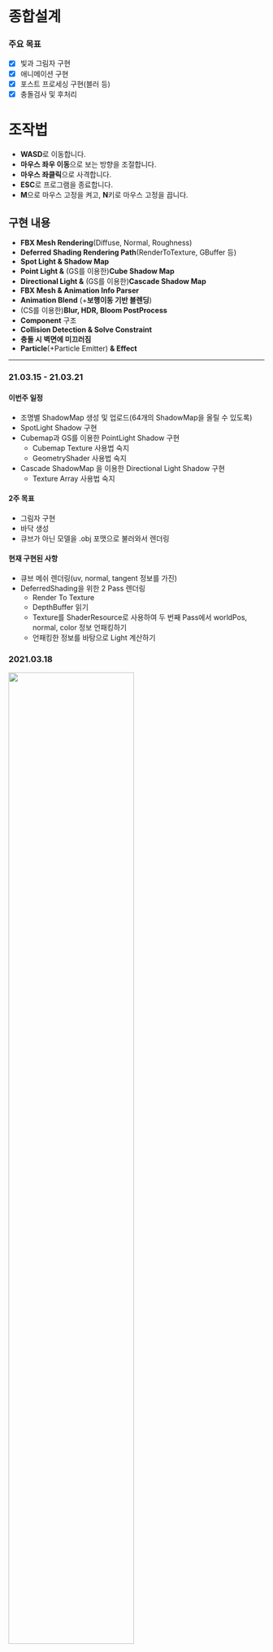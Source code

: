 # 종합설계
### 주요 목표
 - [x] 빛과 그림자 구현
 - [x] 애니메이션 구현
 - [x] 포스트 프로세싱 구현(블러 등)
 - [x] 충돌검사 및 후처리

# 조작법
- **WASD**로 이동합니다.
- **마우스 좌우 이동**으로 보는 방향을 조절합니다.
- **마우스 좌클릭**으로 사격합니다.
- **ESC**로 프로그램을 종료합니다.
- **M**으로 마우스 고정을 켜고, **N**키로 마우스 고정을 끕니다.

## 구현 내용
* **FBX Mesh Rendering**(Diffuse, Normal, Roughness)
* **Deferred Shading Rendering Path**(RenderToTexture, GBuffer 등)
* **Spot Light & Shadow Map**
* **Point Light &** (GS를 이용한)**Cube Shadow Map**
* **Directional Light &** (GS를 이용한)**Cascade Shadow Map**
* **FBX Mesh & Animation Info Parser**
* **Animation Blend** (+**보행이동 기반 블렌딩**)
* (CS를 이용한)**Blur, HDR, Bloom PostProcess**
* **Component** 구조
* **Collision Detection & Solve Constraint**
* **충돌 시 벽면에 미끄러짐**
* **Particle**(+Particle Emitter) **& Effect**

-----------
### 21.03.15 - 21.03.21
#### 이번주 일정
* 조명별 ShadowMap 생성 및 업로드(64개의 ShadowMap을 올릴 수 있도록)
* SpotLight Shadow 구현
* Cubemap과 GS를 이용한 PointLight Shadow 구현
  - Cubemap Texture 사용법 숙지
  - GeometryShader 사용법 숙지
* Cascade ShadowMap 을 이용한 Directional Light Shadow 구현
  - Texture Array 사용법 숙지

#### 2주 목표
* 그림자 구현 
* 바닥 생성
* 큐브가 아닌 모델을 .obj 포맷으로 불러와서 렌더링

#### 현재 구현된 사항
- 큐브 메쉬 렌더링(uv, normal, tangent 정보를 가진)
- DeferredShading을 위한 2 Pass 렌더링
  - Render To Texture
  - DepthBuffer 읽기
  - Texture를 ShaderResource로 사용하여 두 번째 Pass에서 worldPos, normal, color 정보 언패킹하기
  - 언패킹한 정보를 바탕으로 Light 계산하기

### 2021.03.18
<img src="https://user-images.githubusercontent.com/21697638/111553756-58535f80-87c8-11eb-95b5-4fb1c6bab7a7.png" width="70%" height="70%"></img>

-----------
### 21.03.22 - 21.03.28
#### 이번주 일정
* Cubemap과 GS를 이용한 PointLight 그림자 구현
  - Cubemap Texture 사용법 숙지
  - GeometryShader 사용법 숙지
* Cascade ShadowMap 을 이용한 Directional Light 그림자 구현
  - Texture Array 사용법 숙지

#### 2주 목표
* 그림자 구현 
* 바닥 생성
* 큐브가 아닌 모델을 .obj 포맷으로 불러와서 렌더링

#### 현재 구현된 사항
- 큐브 메쉬 렌더링
- 디퍼드 쉐이딩
- 다중 SpotLight & Shadow

Root Constant를 한 프레임 내에 여러 번 바꿀 수 있을 것이라 오해하고 있었다.
말 그대로 상수처럼 사용되는 것인데. 
그래서 인덱스를 갱신해가며 사용할 수 있을 것이라 믿었던 Light와 ShadowMap 배열 구조를 전부 부수고 광원별 렌더 패스를 추가하는 식으로 변경하였다. 

### 2021.03.21
<img src="https://user-images.githubusercontent.com/21697638/111884756-f6cd0400-8a06-11eb-90d6-d70c830bd86f.png" width="70%" height="70%"></img>

### 2021.03.22
프로젝트의 단위 1 이 1 m가 되도록 설정하였다. (0.001 = 1mm, 1,000 = 1km)
투영 변환 행렬도 그에 맞게 조절하고 Object와 Light의 크기도 변경하였다.
이제 Load Mesh가 된다.

<img src="https://user-images.githubusercontent.com/21697638/111926071-aa5cf380-8aee-11eb-83ce-9b9e3ea0e60d.png" width="70%" height="70%"></img>

### 2021.03.25
Point Light Shadow를 위해 TextureManager와 Texture에 CubeMap Type으로 Texture를 생성하는 함수를 추가해주고 Header.hlsli에 TextureCube를 추가해주었다.
원래 Texture2DArray로 만들고 그걸 Texture2D로 되지 않을까 하고 올려봤었는데 생각대로 작동하지 않았다.
[Introduction To Textures in Direct3D 11 - Win32 apps | Microsoft Docs](https://docs.microsoft.com/en-us/windows/win32/direct3d11/overviews-direct3d-11-resources-textures-intro)
여기에 보면 CubeMap의 인덱스가 나온다. 저 순서대로 Light마다 뷰 변환 행렬을 만들어줘야 한다(올릴 땐 투영 변환 행렬 곱하고 전치행렬로 바꿔서).

<img src="https://user-images.githubusercontent.com/21697638/112391901-f2248a80-8d3b-11eb-8d31-36f302a8be15.png" width="70%" height="70%"></img>

-----------
### 21.03.29 - 21.04.04
#### 이번주 일정
* Cascade ShadowMap 을 이용한 Directional Light Shadow 구현
* Render Object를 할 때, Texture 등을 어떻게 저장할 것인지 정리(자료구조 면에서)
* Material 구조체 업로드 준비
* FBX SDK로 파일 읽기(애니메이션 구현 준비)

#### 2주 목표
* Object 자료구조 정리(또는 Component 인터페이스 작성)
* FBX SDK 다운로드 및 사용법 정리

#### 현재 구현된 사항
- 큐브 메쉬 렌더링
- DeferredShading
- 다중 SpotLight Shadow
- 다중 PointLight Shadow
- Cascade Shadow Map을 TextureArray를 사용하여 DepthBuffer에 그리는 것까지 진행

### 2021.03.29
26일에 DepthBuffer에 그려지는 것까지 확인

### 2021.03.31
CSM 구현 시에 많은 문제가 있었는데 현재 진행 상황은 다음과 같다.
- 뷰 프러스텀의 꼭짓점 좌표를 구하기 위해 CameraView 변환 행렬의 역행렬을 곱해 WorldSpace로 가져오고, LightSpace로 변환한 뒤에, 각 캐스케이드 별로 min/max XYZ를 구하여 직교 투영 행렬을 만들 때 필요한 width와 height, Znear, Zfar을 구했다.
- 각 캐스케이드 별로 위치를 구하여 View 변환 행렬을 만들어주고 위에서 구한 투영행렬과 곱해서 GPU에 올려줬다.
- 그래서 일단 되긴 한다
- 다만, 카메라 회전 시에 ShadowMap 안에 안 들어가는건지 아니면 캐스케이드 인덱스를 구하는 식에 문제가 있는건지 중간에 의도하지 않은 그림자가 생기는 문제가 있다

<img src="https://user-images.githubusercontent.com/21697638/113150035-9cd20700-926e-11eb-9230-03f8149263ce.png" width="70%" height="70%"></img>
<img src="https://user-images.githubusercontent.com/21697638/113150117-b4a98b00-926e-11eb-96b3-3f682aa57016.png" width="70%" height="70%"></img>

### 2021.04.01
CSM을 구현했다. 구현하면서 있었던 문제들과 해결법은 다음과 같다.
1. DepthTextureArray에 렌더는 되는데 카메라가 이동해도 DepthTexture의 내용은 바뀌지 않음 -> Light의 위치를 각 캐스케이드의 시작점으로 이동시켜 해결
2. 거리에 따라 잘못된 캐스케이드가 선택되어 의도하지 않은 그림자가 발생 -> 월드 공간에서 픽셀의 위치와 카메라 간의 거리로 캐스케이드를 선택하게 하지 않고, 월드 공간 픽셀의 위치를 카메라 공간으로 옮긴 뒤에 z값으로 캐스케이드를 선택하게 변경(원래 캐스케이드의 바운더리 박스를 만들 때 쓰는 뷰 프러스텀도 카메라 뷰 공간에 있었으니까)
3. 깊이텍스처의 일부(오른쪽과 아래쪽) 공간에 렌더링이 되지 않음 -> 이건 다른 쉐도우 맵을 생성할 때도 있었으나 평상시에는 눈에 띄지 않아서 몰랐던 문제로서 쉐도우 맵을 렌더링 할 때, 뷰 포트의 크기만 쉐도우 맵의 크기에 맞게 변경해주고 시저렉트는 변경해주지 않아서 생긴 문제였음(쉐도우 텍스처의 크기를 2048로 바꾸면 1/4만 그려지는 문제가 있었는데 아... 암튼 해결함)

이렇게 적어보면 문제가 적어보이지만 적합한 디버깅 방법을 알지 못했던 터라 주먹구구식으로 시도한 일이 많았다. 효율적인 디버깅 방법이 필요하다.

이제 Object 자료구조와 Material 등을 정리하고 구현한 뒤에 애니메이션으로 넘어갈 준비를 하면 될 것 같다.

<img src="https://user-images.githubusercontent.com/21697638/113239609-0b05e080-92e6-11eb-8cce-9dda85a663b9.png" width="70%" height="70%"></img>
<img src="https://user-images.githubusercontent.com/21697638/113239658-253fbe80-92e6-11eb-99b4-921ac5e872fa.png" width="70%" height="70%"></img>

### 2021.04.04
나는 더 이상 3ds Max를 사용할 수 없고, 내가 원하는 (diffuseMap, normalMap, specularMap이 있고 아마 앞으로 애니메이션까지 들어가면 더 까다로워질)조건으로 완벽하게 준비된 에셋을 구하기도 어려울 것 같아서 Blender 2.92로 에셋을 만들었다. Blender가 3ds Max와 사용방법이 많이 달라서 적응하는데 오래 걸렸다.

<img src="https://user-images.githubusercontent.com/21697638/113578416-c23f8600-965d-11eb-8275-8df5d09a4e3a.png" width="70%" height="70%"></img>

-----------
### 21.04.05 - 21.04.11
#### 이번주 일정
* Object 렌더링 시에 Texture 등을 어떻게 저장할 것인지 정리(자료구조 측면에서)
* Material 구조체 업로드 준비
* FBX SDK로 파일 읽기(애니메이션 구현 준비)

#### 2주 목표
* Object 자료구조 정리(또는 Component 인터페이스 작성)
* FBX SDK 다운로드 및 사용법 정리

### 2021.04.05
자원 관리 자료구조를 작성했다.
원래 Scene에 속해있던 TextureMng와 Object에 속해있던 vector<mesh*>의 자원들을 전역으로 올리고 한 번씩만 생성하게 변경하였다.(원래는 같은 mesh여도 여러 Object일 경우, 여러 번 생성하여 메모리 낭비가 있었다)
따라서 지금 구조는 다음과 같다.

> 전역에 gTextureMng, gModelMng, gMaterialMng 로 자원관리
> 처음에 AssetData를 읽어서 이 Scene에서 어떤 Asset(obj, dds 등)을 사용하는지 확인
> 위에서 확인한 AssetList를 바탕으로 Model(mesh들의 집합)과 Texture를 Load
> MaterialData를 읽어서 Material을 생성
> (defaultMaterial도 생성하여 mat이 없는 object의 경우, defaultMaterial을 사용하게 함)
> Object에서 Render를 할 때, Material과 Model name을 가지고 gMaterialMng, gModelMng에서 Set과 Render하게 변경
> (이전에 사용한 Material과 같은 경우, 추가로 Set을 하지 않게 이전에 사용한 mat의 이름을 Mng에서 저장)

자원 관리를 위해 Data 파일만 3개를 사용하게 됨
자원 사용을 위해선 다음의 순서를 거쳐야 함
1. 먼저 Data 폴더의 AssetList에 사용할 에셋을 추가한다
2. 해당 에셋을 Assets 폴더에 추가한다
3. MaterialData에 추가할 Texture를 더해준다
4. ObjectData에 Material과 Model을 더해준다

SpecularMap을 추가하였다
스펙큘러맵을 이렇게 사용하는게 맞는진 모르겠으나 일단 0~1 사이의 값을 가지고 roughness 값으로 사용된다. 이게 있으면 한 Texture를 사용하는 Model에서 다양한 roughness 값을 줄 수 있게 된다
지금 light를 계산하는 hlsl에서 roughness * 256 해서 사용하고 있으므로 기억해두자
Fresnel값도 어떻게 주고 싶은데 그것까지는 아직 못해주고 있다
추가로 RGB Texture를 써야 할 지 고민해봐야 할 것 같음

<img src="https://user-images.githubusercontent.com/21697638/113580174-45fa7200-9660-11eb-841f-0f87b0694b88.png" width="70%" height="70%"></img>

### 2021.04.08
Blender에서 리깅과 애니메이션 작업까지 한 모델을 FBX로 Export하여 사용하기 위해 작업했다.
스키닝 애니메이션은 한 차례 구현해 본 적이 있어 이론을 복습하는 것은 쉬웠다.
FBX SDK의 사용법이 어렵고 복잡해서 많이 힘들었는데 Parser를 작성한 지금도 현재의 방식이 그리 맘에 들지 않는다.
Blender에서 키프레임을 Export하고 다시 Import 해보니 Max에서 리샘플링 옵션을 켠 것처럼 모든 프레임에 키프레임이 생기는걸 볼 수 있었다. 특정 키프레임의 시간만 얻는 것을 포기하고 모든 프레임에서 toWorld 행렬을 뽑아냈다.
빠르게 로드하기 위해 바이너리 포맷으로 만든 뒤에 한 번에 데이터 전체를 읽어내는 식으로 만들었다. (이후 처리 공정이 있긴 하지만)
지금은 루트 상수버퍼를 추가하고 애니메이션 본 변환 행렬을 올리는 것까지 진행했다.
앞으로 해야 할 일은 다음과 같다.

1. 변환 행렬을 시간에 따라 보간.
2. 이 오브젝트가 FBX 모델인지 OBJ 모델인지, 애니메이션이 적용되어있는 메쉬인지 등을 구분.
3. 각자 다른 PSO를 사용하여 렌더링.

Blender에서 FBX로 Export 할 때, Topology를 D3D_PRIMITIVE_TOPOLOGY_TRIANGLESTRIP이 아니라 D3D_PRIMITIVE_TOPOLOGY_TRIANGLELIST로 뽑고 싶은데 Export 옵션에선 못 찾겠다. 
pd3dCommandList->IASetPrimitiveTopology(D3D_PRIMITIVE_TOPOLOGY_TRIANGLELIST); 
이 함수를 찾아서 수정해야 할 것. (FBX모델은 TRIANGLESTRIP로 변환했으니까)

-----------
### 21.04.12 - 21.04.18
#### 이번주 일정
* AnimationClip, AnimationCtrl 등 Animation 자료구조 구현

#### 2주 목표
* Animation 구현

### 2021.04.12
Blender에서 Export한 FBX 파일에 문제가 많아서 다시 3ds Max로 작업환경을 변경했다. Blender에서 있었던 문제는 다음과 같다.

- FBX 포맷으로 Export 할 경우, Vertex가 없어지는 문제가 있다. 정확히는 프리미티브 토폴로지가 트라이앵글도 아니고 트라이앵글 스트립도 아니고 전체 Face의 절반이 사라지는 문제가 있다. Export 한 결과물을 다시 Import 했을 때 Mesh에 문제가 있던 것 같아 보이진 않았는데 대체 어떻게 저장을 하고 있는 것인지 모르겠음.
- Export 할 때, 3ds Max에서의 '리샘플링 올' 옵션이 자동으로 적용되는 듯하다. Keyframe의 Time 값을 얻기 위해 Parser를 돌렸을 때, 모든 프레임의 시간이 나오길래 뭔가 싶어서 다시 Import 해봤는데 모든 프레임에 키프레임이 찍혀있는걸 보고 3ds Max를 설치했다.

<img src="https://user-images.githubusercontent.com/21697638/114394625-5ec1d500-9bd6-11eb-8125-32ac869a7680.png" width="70%" height="70%"></img>

Blender에서 Export 하는 것은 문제가 너무 많아서 다시 Max에서 작업하는 것으로 변경했다. 그로 인해 AnimationClip의 자료구조가 변경되었고(이젠 키프레임을 리샘플링 올을 하지 않은 결과로 처리할 수 있으니까) Parser의 구조도 변경하였다.

AnimationClip의 구조는 다음과 같다.

    struct Keyframe {
	    float keytime;
	    float4 rotation;
	    float3 translation;
	}
	
	using Bone = vector<Keyframe>;
	
	AnimationClip DataStructure
	
	nBone
	eachBone: nKeyframe
	sizeof(Keyframe) * nTotalKeyframe
	
   Parser를 구현했고 이에 맞춰서 본 프로젝트에서 Import 할 수 있게끔 변경했다.  FBX로 읽은 Mesh를 렌더링 하는 것까지 구현했다. AnimationClip을 읽어오는 것까지 성공했다.

### 2021.04.13
AnimationClip에서 읽은 FrameData를 GPU에 올려 VS에서 사용할 수 있게 하였다. 
VS Input Semantic으로 TEXCOORD는 되고 TEXCOORD1은 안된다.
FrameData가 문제 없이 올라가는 것을 확인했고 이전 Frame과 다음 Frame 간의 보간을 구현하였다.
3ds Max에서 회전 값은 TCB, 위치 값은 베지어 방식으로 보간한다고 하여 찾아보았는데,
TCB는 Tension, Continuity, Bias의 줄임말로 CatmullRom Spline에 bias 값을 넣은 정도로 보였다.
나는 T, C, B 모두 Default 값으로 두고 에셋을 만들 예정이므로 CatmullRom 보간만 할 수 있으면 된다.
그리고 그건 XMVectorCatmullRom() 라는 함수로 이미 구현되어 있다.

다만, CatmullRom 스플라인은 보간하려는 두 값의 연속성? 미분값? 속도?값 을 정하기 위해 그 앞과 뒤의 값도 필요로 하기 때문에 값을 4개 전달해야 한다.
이것과 지금 AnimationClip의 저장방식(frameLength와 같은 keytime을 가지는 맨 마지막 키프레임이 있을 수도, 없을 수도 있는 구조)에 따른 루프 애니메이션과 루프가 아닌 애니메이션의 키프레임 인덱스를 정하는 방법을 전부 구현하지는 않았다.
지금 구현한 방법은 맨 앞과 맨 마지막이 이어지지 않는다는 가정 하에 구현하였다.

현재 프레임 인덱스를 구하는 것 자체는 크게 문제가 없는 것 같고 변환 행렬 값에 문제가 있어서 제대로 애니메이트 되지 않고 있다.

-----------
### 21.04.12 - 21.04.25
#### 이번주 일정
* Animation Parser, Animation Controller 구현

-----------
### 21.04.26 - 21.05.02
#### 이번주 일정
* 휴식

-----------
### 21.05.03 - 21.05.09
#### 이번주 일정
* Animation Parser, Animation Controller 구현

### 2021.05.03
Fbx Parser 구현 성공. 추후 내용 정리해서 올릴 것.

### 2021.05.04
본 프로젝트에 적용 완료. 코드 정리해서 올릴 것.

<img src="https://user-images.githubusercontent.com/21697638/116945821-8840be80-acb3-11eb-8188-742572a047b6.png" width="70%" height="70%"></img>

- Parser에서 VertexNormal이 제대로 입력되지 않아 Split per-vertex Normals 옵션을 켤 수 없었는데 해당 부분을 수정.
- PSO를 변경하고 추가하여 애니메이션이 적용된 오브젝트도 Shadow Occluder로 작용.

<img src="https://user-images.githubusercontent.com/21697638/116962876-3fecc500-ace2-11eb-8b04-df5c9c8aa109.png" width="70%" height="70%"></img>

### 2021.05.06
미리 만들어둔 사람 모델을 리깅하여 사용하였다.

Parser에서 Mesh를 저장할 때 하나의 Vertex에 영향을 주는 Bone이 5개 이상인 경우가 나오는 문제가 있었다.
하나의 Vertex에 영향을 주는 Bone이 4개를 초과하는 경우, 가장 작은 weight값을 가진 Bone을 지우고 해당 weight값을 나눠 다른 Bone들의 weight에 더해주는 방법으로 수정하였다.

<img src="https://user-images.githubusercontent.com/21697638/117238481-edd5ac00-ae67-11eb-9259-b6ca4016ee7f.gif" width="70%" height="70%"></img>

이전에 구현해둔 쿼터니언 보간 방식은 각 요소별로 CatmullRom 보간을 하는 방법이었기 때문에, 회전값이 튀는 문제가 있었다.
같은 회전값을 나타내더라도 표현하는 쿼터니언 값이 다를 수 있던 문제였는데(아마?) 이를 요소별로 단순하게 보간하여 발생한 것 같아 XMQuaternionSlerp()을 사용하여 보간하게 변경하였다.

FBX Asset Import 시에
1. position과 normal의 Y와 Z를 Swap한다.
2. position과 normal의 Z에 -1을 곱한다.

VertexShader에서
1. position과 normal 변환결과값의 X에 -1을 곱한다.
(tangent나 uv에 비슷한 처리를 해야 하는지는 아직 모름)

<img src="https://user-images.githubusercontent.com/21697638/117239997-d3e99880-ae6a-11eb-99d1-6542dd5d441b.gif" width="70%" height="70%"></img>

### 2021.05.07

AnimationController를 상속받는 HumanoidAnimCtrl를 만들고 HumanoidObject가 갖고 있는 HumanoidState에 따라 다른 Clip을 재생하도록 하였다.

<img src="https://user-images.githubusercontent.com/21697638/117376845-f2a06b80-af0c-11eb-8174-a37296c1df5d.gif" width="70%" height="70%"></img>

AnimationController에서는 입력받은 State와 Time으로 행렬을 만들어 Set까지 하고 있다.
이것으로 컨트롤러에서 할 일은 일단 끝. (블렌딩 등을 제외하고)
AnimatedObject(특히 HumanoidObject를 기준으로)에서 State 전환을 만들어야 한다.
외부에서 Object에게 MoveForward() 명령어를 주었을 때, 만약 해당 Object가 직전에 Jump를 하여 InAir State라면, MoveForward()를 호출해도 아무런 효과가 없어야 한다.

-----------
### 21.05.10 - 21.05.16
#### 이번주 일정
* State와 Transaction 구현
* Object의 상황에 따라 State가 전환
* 소스코드 정리

#### 2주 목표
* UI와 Font 구현(한글까지 지원할 수 있도록)

### 2021.05.10
State 클래스를 다음과 같이 작성하고 Humanoid_Idle, Humanoid_Walk 클래스를 State 클래스를 상속받아 구현하였다.

	class State {
	public:
		State(const char* strName, Object* obj) :m_strStateName(strName), m_pObject(obj) {}

		void AddTransation(Transaction* transation) { 	m_vecTransactions.push_back(transation); }
		bool IsSatisfyTransaction(const char* strStateName);
		void ChangeStateTo(const char* strStateName);

		virtual void EnterState() {}
		virtual void LeaveState() {}
	public:
		virtual void MoveForward() = 0;
		virtual void Update(float fTimeElapsed) = 0;

	public:
		string m_strStateName;

	protected:
		vector<Transaction*>	m_vecTransactions;
		Object*					m_pObject;
	};

Idle State인 플레이어 캐릭터에게 WalkForward() 명령을 주면 Walk State로 전환할 수 있는 Transaction이 있는지 검사하고, 있으면 해당 Transaction의 조건에 적합한지 확인 후에 맞으면 해당 State로 전환한다.

	if(IsSatisfyTransaction("strStateName")) ChangeStateTo("strStateName");

### 2021.05.11
이번 2주 목표를 'UI와 Font 구현(한글까지 지원할 수 있도록)'에서 '손에 무기 들려주기, IK 구현, 애니메이션 블렌더(이건 시도까지만)'으로 변경
Normal Mapping을 구현하는 것을 먼저 한다.

https://www.textures.com/ 에서 albedo, normal, roughness맵을 다 갖고 있는 Texture Set를 받아 테스트에 사용하였다.
사용한 Set은 [Medieval Cobblestone Pavement - PBR0024 (textures.com)](https://www.textures.com/download/PBR0052/133087)

Specular Map과 Roughness Map이 갖는 의미의 차이점을 잘 모르겠기에 지금은 Specular Map의 슬롯을 기본으로 비워두고, Albedo Map(이것도 Diffuse Map과의 차이점을 모르겠다)의 Alpha 채널에 Roughness Map의 정보를 넣어 하나로 합친 뒤에 사용하였다.
즉, 지금 Material이 Texture Set으로 갖는 정보는 Diffuse.rgb, Roughness.r(==Diffuse.a에 들어감), Normal.rgb 이렇게 있다.
Material의 Fresnel 값을 가지는 Texture는 아직 보지 못했기에 따로 Material마다 지정해주거나 Material에 따라 제작할 필요가 있다.

지금 사용하고 있는 Material마다 지정해주는 방식은 한 Material에서 다양한 재질을 표현할 수 없다는 문제가 있다.
예를 들어, 하나의 Mesh에서 한 부분은 천 재질이고, 다른 부분은 가죽 재질일 때, Roughness 값은 다르게 줄 수 있지만 Fresnel 값은 동일하게 줄 수 밖에 없다. 금속의 경우, Fresnel 값이 매우 큰 것이 다른 재질과의 차이점인데 하나의 Material에서 그것을 표현할 수 없다는 것이 문제가 된다.
하지만 이와 별개로 Material이라는 표현 자체가 재질을 의미하는 만큼, Material 하나에 하나의 재질만 표현해야 하는 것이 아닌가 같은 것도 고려해봐야 할 것 같다.
일단 지금은 Fresnel 값을 Material마다 직접 지정하고 있다.

<img src="https://user-images.githubusercontent.com/21697638/117751361-edfeee80-b24f-11eb-9d7d-5062e195720e.png" width="70%" height="70%"></img>

<img src="https://user-images.githubusercontent.com/21697638/117751397-fe16ce00-b24f-11eb-9328-6e5f1cd4879c.png" width="70%" height="70%"></img>

아래 사진은 하드코딩 되어 있는 Fresnel  값에 차이를 줘 렌더링 한 결과물이다.
[왼쪽 - 0.1, 오른쪽 - 0.9]

SpotLight 생성 시에 SpotLight의 각도를 SpotPower로 조절해주고 있었으나, LightDirection이 normalize 되지 않은 채로 들어가 의도하지 않은 결과가 나오는 점을 수정.

<img src="https://user-images.githubusercontent.com/21697638/117754539-7b910d00-b255-11eb-9875-7b5450ee4364.png" width="70%" height="70%"></img>

3ds Max에서 지금 필요한 모든 정보들을 얻기 위해선 다음과 같은 처리가 필요하다.
1. UnwrapUVW를 하여 UV를 생성
2. TurnToPoly를 하여 모든 Polygon Size를 3 이하로 줄여, 수동 Triangulate (Export 옵션에서 선택하는 Triangulate 만으로는 Binormal과 Tangent가 제대로 생성되지 않았다)
3. Split per-Vertex normals, Tangents and Binormals, Triangulate 에 체크
4. Units은 Automatic, Axis는 Y-up
5. Import 할 때, Position, Normal, Tangent는 YZ Swap, Z 반전
6. Import 할 때, UV는 V 반전

<img src="https://user-images.githubusercontent.com/21697638/117795033-c1b39400-b288-11eb-8eba-6b0d1f3a59c3.png" width="70%" height="70%"></img>

다른 Object를 Humanoid Object의 R Hand Bone까지 옮기는 것을 구현했다.
여기서 옮겨진 Object가 YZ평면으로 반전된 곳에 위치하는 문제가 있었는데
이것은 AnimClip을 import 할 때, 해당 평면에 대해 반전되서 들어오는 것을 별다른 처리 없이 그대로 사용한 뒤,
VS에서 모든 Vertex에 대해 일괄적으로 position.x *= -1를 해주는 것으로 마무리했기 때문이다. (이렇게 해야 의도한 대로 좌우가 맞게 출력되므로)
지금은 옮기려는 오브젝트에 평면대칭행렬을 곱해서 해결했지만 위에서 말한 AnimClip 행렬들에 평면대칭행렬을 곱해서 VS에서 추가적인 계산을 할 필요 없도록 수정해야 할 것

### 2021.05.12

<img src="https://user-images.githubusercontent.com/21697638/117913228-fd4b6e00-b31b-11eb-954c-3f05813e5e4a.gif" width="70%" height="70%"></img>

손 위치에 Object를 옮기는 것에 성공했다.
Object 클래스에서 부모에 상대적인 로컬변환행렬과 절대값인 월드변환행렬을 받을 수 있도록 구현.
에셋이 좌우반전되는 문제는 쉽게 해결할 수 있는 부분이 아닌 것 같아 일단 묻어두고 이후에 수정.

<img src="https://user-images.githubusercontent.com/21697638/117935310-8c697d80-b33e-11eb-8b7a-22d406e4309b.png" width="70%" height="70%"></img>

<img src="https://user-images.githubusercontent.com/21697638/117935367-9be8c680-b33e-11eb-87e7-cf6485aefefc.png" width="70%" height="70%"></img>

항상 도움받고 있다.
애니메이션 정보를 좌표계에 문제가 없이 가져오는데 성공했다.
이제 전후좌우 전부 맞다. AnimatedObject와 일반 Obecjt 간에 CCW 차이 또한 없다.

    // In AnimClip Parser
    FbxAxisSystem d3dAxisSystem(FbxAxisSystem::EUpVector::eYAxis, FbxAxisSystem::EFrontVector::eParityOdd, FbxAxisSystem::ECoordSystem::eLeftHanded);
    d3dAxisSystem.DeepConvertScene(lScene);

	// In Main Program Importer
	// 이 부분은 Mesh Parser에서 처리하고 넘어오는게 좋을 것 같다.
	temp.m_xmf3Pos = vecCP[v.ctrlPointIndex].position;
	swap(temp.m_xmf3Pos.y, temp.m_xmf3Pos.z);
	temp.m_xmf3Pos.z *= -1;
	temp.m_xmf3Pos.x *= -1;
	temp.m_xmf3Normal = v.normal;
	swap(temp.m_xmf3Normal.y, temp.m_xmf3Normal.z);
	temp.m_xmf3Normal.z *= -1;
	temp.m_xmf3Normal.x *= -1;
	temp.m_xmf3Tangent = v.tangent;
	swap(temp.m_xmf3Tangent.y, temp.m_xmf3Tangent.z);
	temp.m_xmf3Tangent.z *= -1;
	temp.m_xmf3Tangent.x *= -1;
	temp.m_xmf2UV = v.uv;
	temp.m_xmf2UV.y *= -1;

이렇게 하면 에셋 제작 시에 의도한 모습으로 애니메이션이 재생되고, 추가적인 처리를 해줄 필요도 없다.

### 2021.05.13

Mixamo에서 애니메이션을 다운로드 하여 Parse하고 적용하였다.
Mixamo 사용법은 다음과 같다.
1. Biped를 남기고 모두 제거한 뒤, FBX로 Export하여 Mixamo에 업로드한다.
2. 원하는 애니메이션 클립을 선택하고 Without Skin 옵션을 선택한 뒤, 다운로드 한다.
3. Skin이 적용된 Mesh와 Biped가 같이 있는 Max 파일에서 방금 다운로드한 FBX 파일을 Import 한다. (이때, Import 설정은 https://m.blog.naver.com/bluegod731/221167655192 를 참고)
4. 애니메이션이 적용된 Max파일을 그대로 Export하여 AnimParser에서 처리하면 그대로 사용할 수 있다.

해상도를 1920*1080으로 변경하였다.
Cascade Shadow Map 구현에 있어서 버그를 찾았으므로 이를 수정하는 것을 최우선 목표로 한다.

### 2021.05.14

<img src="https://user-images.githubusercontent.com/21697638/118232331-573e6600-b4cb-11eb-9733-548b1a0b22e7.png" width="70%" height="70%"></img>

창의 크기를 1920*1080으로 늘렸다.
Cascade Shadow Map 기능에 버그가 있어 수정하였다. 이제 가끔씩 보였던 자잘한 그림자들이 보이지 않게 됐다.

-----------
### 21.05.17 - 21.05.23
#### 이번주 일정
* Humanoid의 이동 State들을 구현
* 보행기반 Animation Blend 구현

#### 2주 목표
* Animation Blend
* IK
* 마우스로 시선을 돌리면 몸이 살짝 틀어지고, 머리가 해당 방향을 보고, 우클릭을 누르면 조준을 하고 , 그 상태에서 하체는 이동을 따로 하는 등

### 2021.05.17
Animation Blend를 구현하기 위해 우선 HumanoidState부터 변경하였다.
Humanoid_WalkForward에서 Humanoid_Moving으로 구조를 바꾸고, State 안에서 KeyInput을 받게 하였다.
State는 이제 vecAnimClipNameList를 반환한다.
AnimationCtrl은 미리 Blend를 위해 하나의 ClipName이 아닌 ClipName이 담긴 vector를 인자로 받게 변경하였다.

<img src="https://user-images.githubusercontent.com/21697638/118416437-a9a99d80-b6ea-11eb-893e-233858dbb3d0.gif" width="70%" height="70%"></img>

Animation Controller 부분에서 pair<string, float>를 받게 변경하고 행렬에 가중치를 곱한 결과물을 모두 합해서 반환시켰다.

<img src="https://user-images.githubusercontent.com/21697638/118465773-2e250c00-b73d-11eb-958f-8a06607587d2.gif" width="70%" height="70%"></img>

### 2021.05.19

<img src="https://user-images.githubusercontent.com/21697638/118802238-dde4b000-b8dc-11eb-9d3f-460e5000a6fd.gif" width="70%" height="70%"></img>

AnimationController 클래스의 SetMatrix()와 GetBoneMatrix() 함수를 MakeAnimationTransform(), GetLatestToWorldTransfromOfSpecificBone(), SetAnimationTransform() 함수로 대체하였다.
이제 자식 오브젝트는 부모 오브젝트의 BoneAnimationTransform을 구하기 위해 부모가 어떤 AnimClip들을 사용하는지 몰라도 된다. 다만, 기존의 AnimationController를 전역에 선언하고 모든 AnimatedObject가 같이 사용했었는데 이 부분은 변경해야 한다.

Idle AnimClip이 순간적으로 매우 빠르게 재생되는 문제가 있었는데, 이는 Blend 대상인 Clip들의 시간을 모두 평균화 해주면서 생긴 문제였으며
Idle / Walk, Run 등으로 따로 시간을 맞춰주어 Blend하는게 옳은 방법인 것 같다.
(예를 들어, Walk와 Run은 서로 시간을 평균내서 맞춰줘야 하지만 Idle은 다른 범주의 Clip이므로)

Moving State에서 Weight값을 정해주는 부분을 수정하였다.

발이 겹치거나, 동작이 안 맞거나 하는 부분이 있다.
지금은 Object의 time 하나로 모든 것을 계산하고 있는데 발이 떠있는 상태 등을 확인해야 하므로 이동하기 시작했을 때의 time을 시작부분으로 정해주는 것도 좋을 것 같다.

### 2021.05.20

<img src="https://user-images.githubusercontent.com/21697638/118926050-a62c4580-b97a-11eb-82b0-9850abe6b5d0.gif" width="70%" height="70%"></img>

Backward + Strafe좌우 를 매끄럽게 만들기 위해 Strafe좌우Backward를 만들고,
앞뒤 이동이 반전되는 순간에 방향이 불연속적으로 바뀌는 것을 막기 위해 좌우 이동을 앞이나 뒤 방향을 향하지 않고 좌, 우로만 향하는 클립을 추가하였다.
따라서 지금 사용되고 있는 애니메이션은 다음과 같다.

	Humanoid_Idle.mac
	Humanoid_WalkingForward.mac
	Humanoid_WalkingLeftStrafe.mac
	Humanoid_WalkingLeftStrafeForward.mac
	Humanoid_WalkingLeftStrafeBack.mac
	Humanoid_WalkingRightStrafe.mac
	Humanoid_WalkingRightStrafeForward.mac
	Humanoid_WalkingRightStrafeBack.mac
	Humanoid_WalkingBackward.mac

Blend가 되고 있는 도중에 캐릭터가 얇아지는 문제가 있다. (앞오른쪽 등)
차이가 크게 나지 않는 클립을 섞어주어야 위의 문제가 적어질 것 같다. 지금은 앞으로 이동하는 클립과, 옆으로 이동하는 클립 간의 차이가 커서 생기는 것 같다.

지금 있는 애니메이션은 크게 Idle과 Walk로 볼 수 있다.
Idle에 추가로 Walk를 섞어주는 거라고 생각해야 한다.
Walk 종류들끼리는 서로 Clip Length가 다르기 때문에 이를 맞춰줘야 한다. 또한, Move State에서 별개의 시간을 갖게 하여 이동 애니메이션이 재생될 때, 해당 시간을 가지고 Blend를 해야 한다.
지금은 단순하게 수작업으로 모든 Clip의 Length를 Max에서 수정해줬지만 이것은 에셋을 만드는 디자이너의 의도와 다른 모션을 재생하게 하므로 문제가 있다.

### 2021.05.21

Animation Blend
- 같은 종류끼리는 길이를 맞춰야 함
- Idle은 기본 모션
- 부위에 따라 State를 달리 줄 때, Blend는?

-----------
### 21.05.24 - 21.05.30
#### 이번주 일정
* BaseState, SubState, Action 구조를 구현

#### 2주 목표
* Animation Blend
* IK

### 2021.05.24

구조 설계는 다음과 같다.

	
	State, SubState, Action

	- State: 키입력 처리, 기본적인 Animation 출력
	- SubState: 특정 변수 조정, State Animation을 Overwrite
	- Action: 상위 Animation을 Overwrite

	Mask Struct도 있어야 함.
	BoneMask::eUpperBody
	BoneMask::eLowerBody
	기본적으론 Bone의 Idx를 갖고 있는 배열
	여기선 Pair로 처리해야 하나?
	Mask가 가져야 할 정보: 몇 번 Bone에 얼마의 값. (스텐실 처럼)

	애니메이션은 BaseState에서 먼저 애니메이션을 계산.	m_AnimCtrl->CalcAnimTransformFromBaseState(vecPairClipWeight, baseStateTime);
	그 다음, SubState에서 계산된 애니메이션에 Blend.	m_AnimCtrl->BlendToPrevAnimTransform(vecPairClipWeight, time, Mask);
	추가로 Action이 있다면 위의 결과값에 추가로 Blend.	m_AnimCtrl->BlendToPrevAnimTransform(vecPairClipWeight, time, Mask);

	State는 한 순간에 단 하나만 존재.
	State간 전환은 Object의 상태를 보고 State에서 판단.	if(IsPossibleToChangeStatdTo(strStateName)) ChangeStateTo(strStateName);
	SubState의 추가 및 시간 갱신은 State에서 판단.			if(IsPossibleToAddSubState(strSubStateName))AddSubState(strSubStateName);
	Action의 추가 및 시간 갱신은 State에서 판단.			if(IsPossibleToAddAction(strActionName))	AddAction(strActionName);

	SubState는 여러 종류가 한 순간에 존재 할 수 있음.
	하지만 이미 존재하는 SubState가 추가로 존재할 수는 없음.
	이미 존재하는 SubState를 추가할 때에는 해당 SubState의 시간을 갱신함. 또는 아무 것도 하지 않음. (애초에 SubState는 유지되는 하위 State니까)

	Action 또한 SubState와 같음.

	HumanoidObject는 다음과 같은 변수를 가짐.
	m_CurrState, m_vecCurrSubState, m_vecCurrAction;

	State->GetPairClipWeight()로 Clip이랑 Weight Pair를 넘기지 말고 그냥 Update()에서 처리해버리거나 Render()에서 처리해버리거나 할 것.
	그래야 SubState, Action에서도 일관성 있게 처리할 수 있음.

### 2021.05.25

BaseState와 SubState를 간략하게 구현.
BoneMask를 간략하게 구현.
AnimationController는 기능을 분할하여 전역에 존재할 AnimationUploader와 namespace AnimationCalculator 로 분리.

<img src="https://user-images.githubusercontent.com/21697638/119498880-1256e100-bda1-11eb-844e-5545aa1cbce4.gif" width="70%" height="70%"></img>

Mask 자체는 문제 없이 작동하는 것 같으나 이렇게 나오는 것이 옳게 계산된 것인지는 잘 모르겠다.

<img src="https://user-images.githubusercontent.com/21697638/119506184-a4161c80-bda8-11eb-913d-d86a4f6292cb.gif" width="70%" height="70%"></img>

### 2021.05.27

<img src="https://user-images.githubusercontent.com/21697638/119802372-73a1c000-bf19-11eb-9509-9e97a7cddcad.gif" width="70%" height="70%"></img>

<img src="https://user-images.githubusercontent.com/21697638/119802886-e874fa00-bf19-11eb-9353-08aa1a05546b.png" width="70%" height="70%"></img>

AnimCalc::Blend() 를 수정했다.
그동안 Blend 결과물이 이렇게 나오는게 맞는지 잘 모르는 상태였는데 이번 결과물을 보고 의도와 다른 것을 확인했다.

조준을 하고 이동을 하면 상체도 골반에 따라 흔들려야 한다.
근데 지금은 Animation Clip을 보간해주는 것뿐이라 골반 흔들림 등에 영향을 받지 않는다.
이동 애니메이션에 의해 골반이 이동하면 나머지 Bone들도 영향을 받아야 한다.
Bone에 영향을 주는 식으로 해야 한다. 결과물을 보간하는 것만으론 의도한 결과물을 낼 수 없다.

-----------
### 21.05.31 - 21.06.06
#### 이번주 일정
* Blend를 다른 방식으로 구현
* Parser에서 toParent와 local Transfrom 행렬을 Export/Import 할 수 있게 구현

#### 2주 목표
* Animation Blend

### 2021.05.31

기존 Blend 방식으론 기획 의도대로 작동하지 않음을 확인.
수정을 위해 Blend 방식을 변경.
각 Clip 별로 계산이 완료된 행렬들끼리 보간하는 것이 아니라 각 Clip들의 Local Transfrom끼리 보간을 하고 toWorld를 실시간으로 계산하는 방식으로 변경해야 함.

toDressposeInv와 toWorld * nKey를 Clip에 저장하던 방식에서
toDressposeInv, toParent, local Transform * nKey, parentIdx를 Clip에 저장하도록 변경하였다.
toDressposeInv, toParent, parentIdx는 Bone Hierarchy Info로 따로 저장해야 하고
local Transform만 Clip이 가지는게 맞지만 우선은 빠른 구현을 위해 Clip에 같이 담았다.

본 프로젝트에서 import 하는 부분까지 문제 없이 구현하였고 겸사겸사 Parser의 세부사항을 수정하였다.

Animation Blend에 대해 아는 내용이 적어 Unity를 참고하였다.
Unity에서는 같은 Layer 내에서 State와 State 사이의 Transition이 있고, 이 때 1차적으로 Animation Blend가 된다.
또한, Layer를 추가하여 동시에 여러 State를 적용할 수 있고, 이 때도 Layer끼리 Blend가 된다.
이 때 필요한 weight와 mask 정보는 Layer가 갖는다.

구현하려면 Transition 동안의 State와 Blend를 처리할 방법과 Layer Blend를 처리할 방법을 만들어야 한다.

-----------
### 21.06.07 - 21.06.13
#### 이번주 일정
* 일주일 휴식

-----------
### 21.06.14 - 21.06.20
#### 이번주 일정
* Animation Blend를 마저 끝내고 생각

#### 2주 목표
* Animation Blend

### 2021.06.14

<img src="https://user-images.githubusercontent.com/21697638/121862792-22296b80-cd36-11eb-8f99-7245e43b4419.gif" width="70%" height="70%"></img>

Layer 별로 BoneMask를 가지고 Blend하는데 성공.
Layer 내에서 State 전환을 구현하면 될 듯.
BoneMask를 어떻게 잘 조절해야 할 것 같다.

-----------
### 21.06.21 - 21.06.27
#### 이번주 일정
* Animation Blend

### 2021.06.21
막연하게 'Animation Blend' 라고 해두니 이게 끝인지 아닌지 감이 안 잡힌다.
따라서 다음의 기능들을 구현하는 것으로 정정한다.
1. Move Layer는 Default State에서 보행이동기반 Animation Blend. (속도에 따라)
2. Action Layer는 State들 간에 Transition을 구현. (Transition 중간에 보간)

<img src="https://user-images.githubusercontent.com/21697638/122705189-2e5e7d00-d290-11eb-9f99-94095959383f.gif" width="70%" height="70%"></img>

Move Layer에서 '앞으로', '오른쪽 앞으로' 클립 blend
Action Layer에서 '조준' 클립 Blend

이젠 얇아지거나 하는 문제가 없다.

### 2021.06.22

<img src="https://user-images.githubusercontent.com/21697638/122872786-e9a81400-d36b-11eb-8a9a-42d9901fbedc.gif" width="70%" height="70%"></img>

	구현사항
	- Layer Blend(weight를 기반으로 하는)
	- State 전환에 따른 AnimClip 변화
	- State Transition 도중의 부드러운 Blend
	- Movement Layer의 보행 이동 기반 Blend
	
	개발 도중 겪은 내용들
	- Blend를 하지 않는 단순 Animation 재생이라면 시간별 toWorld와 toDressposeInv만 가져도 계산할 수 있다.
	- 이미 계산된 행렬을 가지고 계산하는 것은 모델이 얇아지거나 할 수 있다. (이유까지는 아직 잘 모르겠다)
	- Blend를 목표로 한다면 시간별 local(특히 rotation 값을 갖고 있는 quaternion), BoneHierarchy의 toDressposeInv, toParent, parentIdx 등이 필요하다.
	- Quaternion은 Blend 계산에 적합하다.

### 2021.06.24

ComputeShader를 사용하여 Blur와 DoF, HDR, Bloom 정도를 목표로 하고 있다. 저걸로 구현하는 것이 맞는지는 하면서 알아가도록 하자.
새로 브랜치를 생성하고 UAV와 SRV를 둘 다 만들어준 Texture 자원을 생성했다.

    StructType A; 로 생성하는 것과
    StructType A = {}; 로 생성하는 것이 차이가 있었다.
    UAV를 생성할 때, uavDesc 구조체를 인자로 전달해야 하는데 이 때 문제가 있었다.

### 2021.06.25

ComputePipelineStateObject를 작성했다.
ComputeRootSignature를 작성했다.
Resource Barrier랑 Texture의 SRV, UAV(UAV는 SRV를 저장하던 Heap에 그대로 저장했다)생성하는 부분을 작성했다.

ComputePSO를 적용하고, RootSignature도 Set 해준 상태에서 적용이 되는 것을 확인했다.

Thread Index 값은 Group ID / Group Thread ID / Dispatch Thread ID 이렇게 셋이 있다.

만약, 한 스레드 그룹에서 256개의 텍셀을 처리할 예정이고 dispatch 할 때, (width / 256, height, 1) 과 같이 넘긴다면 가로로 width / 256번, 세로로 height번 실행된다.

이 때, 만약 CS에서 numThreads가 [numthreads(16, 16, 1)] 이고 Index 접근을 .xy 로 하게 한다면 

<img src="https://user-images.githubusercontent.com/21697638/123380380-54568b00-d5ca-11eb-89f5-509847555cce.png" width="70%" height="70%"></img>

위와 같이 x방향 16칸, y방향 16칸으로 256개의 thread를 사용하게 된다.
근데 dispatch는 가로로 8번, 세로로 1080번을 했으므로 화면의 왼쪽 부분(가로 128, 세로 1080 픽셀)만 효과를 받게 된다.

dispatch를 가로로 1920 / 256번, 세로로 1080번을 하겠다는건 가로로 길게 256픽셀씩 8번, 세로로 1080번을 하겠다는 의미이므로
모든 화면에 적용하기 위해서는 스레드 그룹의 범위를 [16, 16, 1]이 아니라 [256, 1, 1]로 해야 의도한 대로 결과가 나온다.

<img src="https://user-images.githubusercontent.com/21697638/123381323-8c120280-d5cb-11eb-8a20-4946ad8c75ad.png" width="70%" height="70%"></img>

(G버퍼의 Color 텍스처.rgb에 (1.7f, 0.3f, 0.3f)를 곱해준 결과물)

-----------
### 21.06.28 - 21.07.04
#### 이번주 일정
* Post Process 준비
* Blur 구현

#### 2주 목표
* Blur 효과 구현
* Depth Of Field 효과 구현(다만 상황에 따라 HDR 효과로 변경될 수 있음)

### 주요 목표
- Blur, HDR
- DoF, Bloom
- Particle
- Collision Check
- IK
- Extra Bone

Blur와 HDR을 각각 1주, DoF와 Bloom을 각각 1주씩 잡고 최대 일정을 4~6주로 계산.
Particle을 2~4주로 계산.
Collision Check를 8주로 계산하면 큰 일정들을 쳐내는데 최대 4달 반이 소요될 것.
11월 중순쯤이면 뭔가 나와있어야 한다.

### 2021.06.29

<img src="https://user-images.githubusercontent.com/21697638/123766527-bb917980-d901-11eb-9b51-8f87e195089e.png" width="70%" height="70%"></img>

<img src="https://user-images.githubusercontent.com/21697638/123766638-d2d06700-d901-11eb-99c7-1a7d28871e12.png" width="70%" height="70%"></img>

1. 그동안 후면버퍼(rtv와 dsv)를 OMSet하는 줄을 기준으로 RenderPass1()과 RenderPass2()로 나누던 것을 하나의 Render() 함수로 합치고, Render()의 인자로 후면버퍼 핸들을 전해줘서 Render() 함수 내부에서 OMSet으로 후면버퍼를 지정할 수 있게 변경.
2. 렌더타겟용으로 Texture를 두 개 더 만들고(각각 정사이즈 Screen Texture와 1/16사이즈 SmallScreen Texture), CS에서 접근하기 위해 UAV로도 묶은 1/16사이즈 Blur_Vertical, Blur_Horizontal Texture를 생성.
3. G-Buffer의 내용을 합친 것과 Light 결과물을 Screen Texture에 담고 해당 Texture를 1/16사이즈의 평면 메쉬에 입히고 좌상단 1/16공간을 제외한 나머지는 검은 전체 화면을 SmallScreen에 렌더링.
4. 렌더링하면서 Texture 크기를 넘어간 부분(원래 검은 부분)은 전부 잘리고 원래 G-Buffer와 Lighting 결과물만 1/16사이즈 Texture에 저장됨.
5. 작은 해상도의 Texture를 대상으로 수직, 수평 방향으로 Dispatch 하게 작성.

여기까지 진행함.
처음 Horizontal CS에서 SampleLevel()을 가지고 직접 Screen Texture에서 읽어오는 것도 되지 않을까 싶음.

### 2021.06.30

<img src="https://user-images.githubusercontent.com/21697638/123892914-6784a480-d996-11eb-9386-6713c3afc65e.png" width="70%" height="70%"></img>

Blur가 된다.
가중치는 FunctionTest Project에서 구해서 직접 넣어줬다.
int gBlurRadius 를 전역에 두면 모든 픽셀이 검게 나오는 문제가 있었는데 이유는 모르겠다.

-----------
### 21.07.05 - 21.07.11
#### 이번주 일정
* HDR 구현

#### 2주 목표
* Post Process를 HDR, Bloom까지 마무리 짓기
* Multi Thread Rendering 공부하기

### 주요 목표
- MultiThread Rendering
- ~~Blur,~~ HDR
- ~~DoF,~~ Bloom
- ~~-Particle~~
- ~~-Collision Check~~
- ~~-IK~~
- ~~-Extra Bone~~

### 2021.07.05

<img src="https://user-images.githubusercontent.com/21697638/124487449-b2187d80-dde9-11eb-8857-4af390f3c9a2.png"></img>

왼쪽부터 원본, Blur, HDR 결과물

주말에 다렉 작업을 하고 있는 분들과 진로 얘기를 짧게 했고 일단 후처리 구현이 끝낸 뒤에 멀티스레드 렌더링 쪽을 공부해보는게 좋을 것 같다고 결론이 났다.
면접에서도 멀티스레드 렌더링 관련된 질문을 물어본다고 하니 그 쪽을 준비해두는게 좋을 것 같다.
클라이언트 프로그래머로 취직을 한다고 해도 그 다음엔 무엇을 할 것인지 진로를 세세하게 그려봐야 한다.

이번 HDR 같은 경우엔 책의 내용을 그대로 따라 적어서 구현했다. 중요한 부분이 이해가 되지 않았는데 이런 식으로 구현만 하고 넘어가는 것에 의미가 있는지 모르겠다. 원리를 이해하고, 내가 만들고 싶은 효과를 기획하고, 어떻게 만들지 구상해서 만들 수 있어야 하지 않을까.

### 2021.07.06

<img src="https://user-images.githubusercontent.com/21697638/124603086-873f2f80-dea4-11eb-9b55-cd30ecf8f431.png" width="70%" height="70%"></img>

현재 픽셀의 휘도가 평균 휘도 + Bloom threshold보다 높은 걸 텍스처로 만들어서 Blur 효과를 주면 Bloom 효과가 된다.
건드릴 수 있는 수치는 Bloom threshold랑 fBloomScale 이렇게 둘.

HDR 효과의 코드 동작 원리를 모른 채로 구현에 성공한 줄 알았는데 역시 아니었음.
Bloom 효과는 구현했으니 평균 휘도 구하는 코드를 책을 참고해서 수정해야 함.
경우에 따라서 직접 작성해보는 것이 더 나을 것 같기도.
일단 오늘은 여기까지.

### 2021.07.07

10시부터 4시까지 평균 휘도 구하는 코드를 이해하고 내 프로젝트에 맞게 고쳤다.
함수 이름과 인자 이름을 보고 헷갈리지 않아야 좋은 이름임을 느꼈다.

첫 번째 패스[numthreads(1024,1,1)]에서는 1/16사이즈로 다운스케일, 스레드 그룹의 공유 메모리에 휘도 저장, 공유 메모리에 저장된 휘도들을 다운스케일해서 구한 평균 휘도를 gfAvgLum[Gid.y]에 저장.
(공유 메모리가 float 1024 크기의 배열이고 이걸 4로 만들고, 1로 만들고 하는 것 때문에 함수 이름이 1024to4 랑 4to1이었다)
스레드 그룹의 스레드가 x축으로 1024개 있기 때문에 한 스레드 그룹으로 1/4 Width를 처리할 수 있다.
1/4 Height는 270이기 때문에 Dispatch는 (1, 270, 1)과 같이 인자를 넘겨준다.
이렇게 하면 gfAvgLum[270]까지 모든 가로줄의 평균 휘도가 구해진다.

두 번째 패스[numthreads(1024, 1, 1)]에서는 gfAvgLum[270]을 하나의 평균 휘도로 만든다.
1024->256, 256->64, 64->16, 16->4, 4->1 의 과정을 거쳐 하나의 평균 휘도를 구하면 끝.

아직도 헷갈리는 부분이 너무 많다.

<img src="https://user-images.githubusercontent.com/21697638/124716563-30d2ff00-df3f-11eb-96ec-16d1a6e96cfd.png" width="70%" height="70%"></img>


-----------
### 21.07.12 - 21.07.18
#### 이번주 일정
* Multi Thread Rendering

### 2주 목표
* Multi Thread Rendering

백신 1차 접종 맞고 푹 쉬었다.

### 2021.07.13

멀티스레드 사용법을 먼저 리마인드. 예전에 들었던 멀티스레드 프로그래밍 강의 내용을 어떤 분이 정리해두신게 있어서 참고했다.

### 2021.07.14

[Tips and experience of DX12 Engine development . (slideshare.net)](https://www.slideshare.net/dgtman/tips-and-experience-of-dx12-engine-development)

멀티스레드를 사용할만한 부분은
- G-buffer 생성 시에 오브젝트들을 스레드 별로 나눠 그리기
- 그림자 깊이맵을 스레드 별로 나눠 그리기

정도가 있을 것 같다.

미리 CmdList를 여러 개 생성해서 들고 있다가 필요한 부분에서 새 스레드를 생성해서 명령을 넣는 방법을 먼저 해보고... 다른 방법도 좀 찾아보고... 해봐야 할 것 같음.

### 2021.07.15

<img src="https://user-images.githubusercontent.com/21697638/125733034-af46b913-bb07-446d-8a42-59c32ca1dc64.png" width="70%" height="70%"></img>

<img src="https://user-images.githubusercontent.com/21697638/125733135-cfa488ca-5875-43f8-8e6c-4b2331707c3e.png" width="70%" height="70%"></img>

AnimUploader를 전역에 하나 만들던 것에서 각 AnimatedObject 별로 하나씩 갖게 하였다. (모든 객체가 각자 애니메이션 데이터를 업로드 할 수 있도록)
사람 오브젝트에게 간단한 AI를 만들어서 무작위 방향으로 움직이도록 만들고, 721개를 (1개는 플레이어가 조종) 생성했다.

프레임 한 장 그릴 때 걸리는 시간을 줄이는게 목표.

절두체 컬링이나 인스턴싱 같은걸 쓰지 않고 오로지 멀티스레드 렌더링만으로 프레임을 줄여보자.

-----------
### 21.11.08 - 21.11.14
#### 이번주 일정
* Collision Detection

멀티스레드 렌더링을 시도해보면 나쁠건 없어 보이지만 일단 초기 목표였던 충돌검사와 충돌처리를 먼저 간단하게 끝내고 나서 다시 생각해보는게 어떨까 싶어 기존 일정이었던 멀티스레드 렌더링을 치웠다.

물리엔진을 만들 것도 아니고, Physx를 붙일 것도 아니기 때문에 매우 간단한 충돌 검사와 이후 보정 등만 해야 한다.
일단 만들어보고 성능적인 문제가 크면 그 때 공간분할이든 뭐든 추가하고 그게 아니라면 따로 추가하지 않는다.
(60프레임 방어를 못할 경우)

-----------
### 21.11.14 - 21.11.21
#### 이번주 일정
* Collision Detection

### 2021.11.15
BoundingOrientedBox 를 사용해서 Intersects()로 검사하는 테스트 코드를 작성했다.
깃허브  데스크탑의 git: 'remote-https' is not a git command. See 'git --help'. 라는 오류 때문에 갑자기 push가 되지 않는다.

### 2021.11.16
시스템 환경변수 문제였던 것 같아 예전에 추가했던 환경변수들을 정리하고, \AppData\Local\GitHubDesktop 와 \AppData\Roaming\GitHub Desktop 를 삭제한 뒤, 재설치했다.
모든 git과 관련된 프로그램을 삭제하고, 파이참, 아나콘다 등도 삭제했다.
다시 publish branch와 push가 된다.

-----------
### 21.11.22 - 21.11.28
#### 이번주 일정
* Component
* Collision Detection

### 2021.11.22
기존 코드에 깔끔하게 Collider를 추가할 방법이 떠오르지 않아 Component 방식을 다시 한 번 시도해보기로 했다.
Transform, MeshRenderer, SkinnedMeshRenderer, Collider(또는 BoxCollider, SphereCollider로 나누거나) Component를 작성하고 테스트 할 예정.
Component Class를 작성하고 Transform과 MeshRenderer Class가 Component를 상속받도록 작성하였다.
MeshRenderer는 같은 Object가 가지고 있는  Transform에 접근할 수 있어야 하므로 Object 내부에서 Component를 이름으로 찾을 수 있는 함수를 추가하였다.

### 2021.11.23
코드 리팩토링.

- Component를 추가하기 위해, Object에서 불필요한 부분을 모두 들어냈다.
- Mesh를 상속받지 않고 별개로 존재하던 DebugWindowMesh(디버깅용 작은 평면 메쉬로 쓰다가 이후에 RTT용도로도 사용) 클래스를 정리하고 DebugWindowObject 또한 삭제했다. 이는 Screen을 띄우는 용도로만 사용하는 개별 클래스로 따로 변경했다.
- Animation 파트를 전부 들어내고 AnimatedObject 또한 잠시 주석처리하였다.
- MeshRenderer, Transform, Controller Component를 작성하고 정상 작동 확인했다.

Collider Component를 내일 추가하고 정상작동 확인하면 SkinnedMeshRenderer와 Rigidbody 역할을 할 Component를 작성하도록 하자.

### 2021.11.24
Collider Component 작성.

충돌 관련 처리는 순서가 중요하다.
한 프레임 내에서 CheckCollision(), SolveConstraint(), Update() 순서로 진행하자.
Scene::CheckCollision() 에선 모든 Object에 대해 다른 Object와의 충돌 여부를 검사한다.

    // Scene
    for( i ; i < size ; i++ )
	    for( j = i + 1 ; j < size ; j++ )
		    [i]->CheckCollision([j]);
		    
	// Object
	// 따로 충돌여부를 Scene 단까지 반환하지 않는다.
	for( i ; i < myCollider.size ; i++ )
		for( j ; j < otherObjectCollider.size ; j++ )
			[i]->CheckIntersect([j]);
	
	// ColliderComponent
	if(collide) {
		m_vecpIntersectedCollider.push_back(other);
		return true;
	}
ColliderComponent에서 충돌한다고 판정나면 Component 내에 저장한다. (Object 내에 저장하지 않기 위해)
A Object의 Collider가 B Object의 여러 Collider와 Intersect 할 수 있고, 감지된 Collider가 B Object의 '벽, 바닥 감지용 Collider'인지, 'Hitbox Collider'인지 모르기 때문에 Collider를 전부 저장한다.

SolveConstraint() 단에서 해당 Collider가 어떤 용도인지 체크하고,  맞는 처리를 한다.

Update()는 충돌처리 외의 부분을 하면 될 듯.

### 2021.11.25
한 Object 내에 지면판정용 Collider와 피격판정용 Collider를 넣어뒀을 때, CheckCollsion()에서 지금 충돌한 Collider가 지면판정용인지, 피격판정용인지 알 수 없다는 문제가 있다.
유니티에서는 한 gameobject 내에 같은 타입의 Collider(예를 들어 BoxCollider 두 개 이상)를 각자 다른 용도로 사용할 수 없다는 글이 있었고 이를 구현하려면 Child Object를 생성해서 Collider를 넣어주는 식으로 구현해야 한다.

그 외에 InputEvent()에서 인자로 흐른 시간을 받고 있어서 이를 정리했다.

-----------
### 21.11.29 - 21.12.05
#### 이번주 일정
* Object 내에서 원하는 Component를 찾아서 반환시키기

### 2021.11.29

	// 이 방식을 쓰면 한 Object 안에 있는 모든 Component에 대해서
	// 원하는 자료형으로 변환이 되는 Component만 찾아서 반환시킬 수 있다.
	template<typename t>
	vector<t*> FindComponents() {
		vector<t*> result;

		for (Parent* at : m_vecpParent) {
			t* as = at->GetDerived<t*>();
			if (nullptr != as)
				result.push_back(as);
		}
		return result;
	}
한 Object의 모든 Collider를 찾을 때, 그 Object와 해당 Object의 Child Object들까지 전부 찾아서 모든 Component에 대해 검사한다.
시간이 오래 걸릴 것 같기도 해서 걱정되는데 실제로 돌려보고 프레임 유지가 힘들 것 같다 싶으면 고민해보는 것으로.

Component 기본 클래스를 작성하였다.
유니티의 컴포넌트들이 사용된 모습을 참고하여, Collider, Controller, MeshRenderer, Transform Component들을 간단하게 추가하였다.

-----------
### 21.12.06 - 22.01.09
#### 이번주 일정
* Component 구조로 변경하기

### 2021.12.06
ObjectData.data의 구조를 다음과 같은 방식으로 변경 예정.

	{
		"ObjectName001", "TagName", "ParentName"
		"Transform", "0, 0, 0", "0, 270, 0"
		"SkinnedMeshRenderer", "heavyGuardModel", "heavyGuardMat"
		"BoxCollider", "0, 0.3, 0", "1, 2, 1", "0, 0, 0, 1"
		"Character", "100"
		"Controller", "5"
	}
	{
		"GroundCheck", "CollisionDetector", "ObjectName001"
		"Transform", "0, -0.3, 0", "0, 0, 0"
		"SphereCollider", "0, 0, 0", "1.5"
		"Rigidbody"
	}

### 2021.12.07
FindComponent() 보충 작성

### 2021.12.23
Object::FindComponents()와 Object::FindComponentsInChildren() 함수를 작성하였다.
FindCompnentsInChildren()을 위해 보조 재귀함수도 추가.

SkinnedMeshRenderer, Animator Component의 틀을 간단하게 추가하였다.

Transform Component에서 Local Space 외에도 World Space의 값 또한 제공할 필요가 있다 생각되어 일단 TransformComponent::GetWorldTransform()을 작성하였다.

### 2021.12.27
A, B, C 순서대로 상속 관계일 때

    A* c = new C();
    dynamic_cast<B*>(c)->f();

를 하면 B가 아니라 C의 f()가 호출된다.
위의 A, B, C를 각각 Component, AnimatorComponent, HumanoidAnimatorComponent로 보고 f()를 Update()로 바꿔보면 될 것이다.

### 2022.01.04
Happy New Year~

충돌체 구현을 위해 컴포넌트 구조로 변경하는데 성공했다.

작업한 내용:

	- DebugWindowMesh와 DebugWindowObject, AnimatedObject 같은 class들을 삭제하였다. 급하게 개발하면서 만들어둔 내용을 쳐냈다.
	- Object 내에서 이동, 가속도, 부모의 월드변환행렬 받아오기 등의 일을 하던 함수들 전부 삭제하였다.
	- **Transform, MeshRenderer, SkinnedMeshRenderer, HumanoidController, WeaponController, HumanoidAnimator, InputManager 등의 Component를 작성하고 이를 Object에 추가하여 사용하게 하였다.**
	- 다만, batch 처리를 위해 Object들의 관리는 Non-Animated / Animated로 나눠서 관리한다. (그렇지 않으면 Object 하나 그릴 때마다 Animation 여부에 따라 SetPSO 해줘야 한다)
	- 코드를 일부 정리하였다. (예를 들어, Importer.h에서 불필요한 include header들을 삭제하였다)
	- AnimationUploader class를 삭제하고 SkinnedMeshRenderer Component에 넣어서 Object 별로 다른 애니메이션 클립을 재생할 수 있게됨
	- **State class를 삭제하였다.** 혼자서 개발하다보니 State를 만들고 작성하고 하는건 코스트에 맞지 않다고 생각했다. 앞으로 ~Controller Component와 ~Animator Component에서 해당 class의 역할을 하게 될 것.
	- ObjectData.data 파일을 읽어서 Import를 하는건 중단하였다. 어떤 Object가 어떤 Component를 갖고, 어떤 값을 가지게 되는지 등을 전부 자동화 한다고 해서 작업시간이 크게 단축되거나 할 것 같지 않다. (어쨌든 내가 손으로 작성해야 하므로) 
	- template 방식을 사용하여 FindComponent() 함수를 작성하였다. 이제 m_pObject->FindComponent< TransformComponent >()->GetLookVector() 와 같이 사용할 수 있다.
	- Collider Component를 일부 작성해뒀다. 


<img src="https://user-images.githubusercontent.com/21697638/148066942-3b821378-ec73-4f38-ba3f-aa7d6d9bb3c6.png" width="70%" height="70%"></img>

충돌 검사를 위해 BoxCollider와 SphereCollider Component들을 작성하고 Object에 추가하여 작동까지 확인하였다.

### 2022.01.06

<img src="https://user-images.githubusercontent.com/21697638/148333823-cb4ee025-5563-4acd-9a1d-04c1f4eef50a.jpg" width="70%" height="70%"></img>

작업한 내용:

	- BoxColliderComponent와 SphereColliderComponent, RigidbodyComponent를 작성하였다.
	- Collider들은 localTransform을 가진다. 비교를 위한 BoundingOrientedBox와 BoundingSphere는 Object의 WorldTransform과 ColliderComponent의 LocalTransform 값을 곱해서 만든 최종변환행렬에 의해 Center와 Orientation이 정해진다.
	- 현재 프로그램의 함수 호출 순서는 CheckCollsion(), SolveConstraints(), Update() 순이다.
	- CheckCollision()에서는 Object들마다 서로 충돌하는지 여부를 검사한다. 충돌할 경우, Collider Component 내에 충돌한 Collider의 주소를 저장한다.
	- SolveConstraints()에서는 충돌했을 때, Component별로 추가적인 처리를 한다. 예를 들어, 지금MeshRenderer Component는 충돌한다고 해서 추가적인 처리를 필요로 하지 않는다. Rigidbody Component는 충돌한 Collider에 따라 처리해야 할 내용이 있다.
	- Rigidbody Component는 Update()에서 Transform의 currPosition을 저장하고, 이를 다음 프레임의 SolveConstraints()에서 prevPosition으로 사용한다. 이를 위해 Rigidbody Component는 현재 위치를 변경하는 그 어떤 Component들보다 우선적으로 호출되어야 한다. (예를 들어, HumanoidControllerComponent)
	- Player가 다른 Collider에 충돌하였을 경우, 뚫고 지나가지 않는 동시에 미끄러지는 듯한 효과를 주기 위해 다음과 같은 전략을 사용하였다.
	- Ray 3개를 나란히 쏴서 Collider에 충돌하는 지점을 찾고, CollsionPoint의 개수에 따라 위치를 보정하였다.
	- CollisionPoint가 하나일 경우, CollisionPoint에서 이동방향의 수직으로 일정값만큼 이동하여 보정하였다.
	- CollisionPoint가 둘일 경우, 임의의 CollisionPoint를 복사하여 y값만 달리하여 충돌면을 만들고 노멀벡터를 계산하였다. 이렇게 구한 노멀벡터로 위치를 보정.
	- CollisionPoint가 셋일 경우, CollisionPoint들로 충돌면을 구하고 노멀벡터를 계산하였다. 단, 모서리와 같이 충돌면 두 개에 Ray가 나뉘어 맞는 경우가 있는데 이럴 땐 중앙 Ray가 충돌한 CollisionPoint를 복사하여 CollisionPoint가 두 개일 때와 같이 보정하였다.

Player의 SphereCollider의 크기를 줄여 좀 더 디테일하게 충돌처리를 하고 싶은데, Collider의 크기를 줄이면 충돌체의 모서리나 겹치는 부분에서 충돌체를 뚫는 문제가 발생한다.

<img src="https://user-images.githubusercontent.com/21697638/148335055-a33e41d1-8569-4033-a5c9-21a4402785a6.png" width="70%" height="70%"></img>

-----------
### 22.01.10 - 22.01.16
#### 이번주 일정
* Component 계속 추가하기

### 2022.01.11
기존 카메라의 역할을 CameraComponent로 옮기고, Camera 전용 Object를 생성하여 Player Object의 Child로 넣었다.

작업한 내용:

	- TransformComponent에서 Get~() 함수에 Space::local, Space::world 옵션을 받게 변경하였다.
	- CameraComponent를 작성하고 기존 Camera를 대체하였다.

### 2022.01.12
풀스크린 테스트를 해봤는데 현재 사용하는 모니터는 QHD 해상도고, 프로그램의 해상도는 고정 FHD 해상도여서 커서의 위치 고정 등에 문제가 있다.
간단하게 커서의 위치와 변동값 등으로 회전할 각도 등을 구하고 있었는데 전체화면 상태 등에서도 적용하려면 다른 방식을 사용해야 한다.

마우스 고정 관련된 코드 추가

Object와 InputManagerComponent가 마우스 변동값(float2)를 받도록 수정

HumanoidControllerComponent의 멤버 비정적 데이터들을 생성자에서 초기화리스트로 초기화하도록 수정
또한, 이제 보는 방향에 따라 이동하도록 수정

Collider 외의 Component에서도 충돌 감지나 RayCast 등을 사용할 필요가 있어서, 다른 Component에도 CheckCollision() 함수를 추가하였다.

WeaponControllerComponent에서는 Fire()가 호출되면  다음 CheckCollision()에서 RayCast를 하고, SolveConstraint()에서 충돌한 객체와 충돌점이 있는지 구한다.
지금은 간단하게 충돌한 객체의 종류와 관계없이 해당 오브젝트를 SetActive(false)시키는 것으로 처리.


-----------
### 22.01.17 - 22.01.30
#### 이번주 일정
* Particle & Effect 추가하기

### 2022.01.26

<img src="https://user-images.githubusercontent.com/21697638/151126640-3eeb7ffb-5df3-4d3c-8435-3237923671ed.gif" width="70%" height="70%"></img>

좌클릭을 하여 권총을 쏘고, 맞은 오브젝트에게 피격 처리를 할 수 있게 추가하였다.
권총 사격 시에 총구 화염 이펙트를 추가하였다.
파티클과 이펙트를 사용할 수 있게 작성하였다.

작업한 내용:

	- Collider 외의 Component에서도 RayCast 같은 기능이 필요하다 판단되어, 다른 Component도 CheckCollision() 함수를 갖게 하였다.
	- WeaponControllerComponent는 이제 CheckCollision()에서 RayCast가 필요한 상황이면 RayCast를 하고, 충돌한 가장 가까운 Object의 CollisionComponent를 갖게 하였다.
	- 또한, WCC의 SolveConstraint()에서 충돌한 ColliderComponent가 있을 경우, 해당 Object를 SetActive(false)하게 하였다. (가장 기초적인 처리만 추가하였음)
	- 앞으로 사격 시에 충돌점을 구할 수 있다.
	- Component 기본 클래스는 이제 가상 소멸자를 가진다.
	- ParticleComponent와 ParticleEmitterComponent 클래스를 작성하였다.
	- ParticleComponent는 MeshRendererComponent나 SkinnedMeshRendererComponent와는 별개로 Render를 해야하기 때문에 Mesh를 사용하지 않고 Point Vertex 하나만 GPU로 전달할 수 있게 별도 작성하였다.
	- ParticleComponent는 Render() 함수를 가진다.
	- ParticlePSO를 작성하였다.
	- ParticlePSO는 DepthTest는 하되, Depth를 덮어쓰지는 않는다.
	- DeferrdRendering을 하고 있기 때문에, Screen에 1차적으로 Render를 하고 그 위에 Particle을 Render하였다.
	- ParticlePSO는 가산 혼합 방식으로 작성하였다.
	- Particle Render를 위한 VS, GS, PS를 작성하였다.
	- GS_Particle()은 Point 기본도형을 받아 TriangleStrip형태로 정점 4개, 삼각형 두 개를 반환한다.
	- Particle Pool은 Scene에서 갖고 있는다.
	- ParticleEmitter는 ParticlePool에서 m_bEnabled가 false인 Object를 찾아 자신의 m_vecParticle에 추가하고 자신이 Update()와 Render() 등을 관리한다.
	- MuzzleFlash와 ParticleTest 이미지를 만들고, 알파채널을 추가하여 dds 포맷으로 추가하였다.
	- Mesh.h와 Mesh.cpp의 쓰지 않고 있던 DebugWindowMesh 클래스를 삭제하였다.
	- ModelManager::Render()의 람다 함수 캡쳐모드를 =에서 &로 변경하였다.
	- WCC::Fire() 시에 MuzzleEffect를 Render한다.

-----------
### 22.01.31 - 22.02.06
#### 이번주 일정
* 설연휴 휴식

-----------
### 22.02.07 - 22.02.13
#### 이번주 일정
* TargetBoard Object 만들기

TargetBoard가 Stand, Down 상태일 때, 각각 현재 Bone의 방향에 따라서 Collider를 변환해주어야 한다.
그동안 Collider의 위치와 방향 결정에 있어서 의도와 다르게 작동하던 것을 확인하였다(지금까지는 Collider가 포함된 Object가 회전하는 일이 없어서 발견되지 않음).

### 2022.02.11
추가된 내용:

	- Humanoid Animator Component에서 Aiming Layer의 자세를 보정하기 위해, AdjustRotationQuaternion() 함수를 만들고 Humanoid Bone 중에서 Spine0, 1, 2, 그리고 좌우 Clavicle을 보정했다.
	-  TargetBoard 진행중

-----------
### 22.02.14 - 22.02.27
#### 이번주 일정
* TargetBoard Object 만들기
* 피격 시 파티클 이펙트 생성하기

### 2022.02.14

	- Component class의 생성자에 pObject->AddComponent(this)를 추가하였다. 현재, Component의 추가 순서에 영향을 받는 Component가 몇몇 존재한다.
	- 모든 Object는 이름을 나타낼 string 비정적 데이터 변수를 가지고, Scene 내에서 FindObjectByName(strName)으로 찾을 수 있다. 
	- TargetBoard는 체력을 가지고, 피해를 받아야 하고, 체력이 0 이하가 되면 죽어야 한다. 일정 시간 후에 다시 살아나는 것도 해야함.
	- 그래서 Object의 Enable/Disable과 별개로, HP가 있는 Object들의 HP 관련 수치를 관리할 Character 클래스를 작성. Character는 Component가 아니다.
	- TargetBoard Controller Component는 Component와 Character를 다중상속한다. (이름을 TargetBoard Controller Character Component 같이 지어도 괜찮을 듯)
	- 3ds Max에서 간단한 판자 모델을 만들고, 애니메이션을 적용하여 Export하였다.
	- Humanoid Animation Clip은 제대로 Parse되고, Import 되는데, Bone으로 직접 만든 Hierarchy는 값이 오염되는 일이 있어 bipad를 사용하여 애니메이션을 만들었다.
	- Skinned Mesh와 별개로, Collider 또한, Animator에 영향을 받을 수 있게 변경하였다. 이제 Collider를 Child Object로 두고 Parent의 Bone Transform Matrix를 받지 않고도 한 Object 내에서 Animator가 계산해둔 finalResultAnimationTransform[boneIdx]를 통해 Collider의 위치와 방향을 결정할 수 있다.


<img src="https://user-images.githubusercontent.com/21697638/153813631-40f8710b-efba-4f7e-b631-56fcdcf17d42.gif" width="70%" height="70%"></img>

TargetBoard의 체력은 50, 피격 시에 Damage(100), 다시 살아나는 시간은 3.0s로 설정.

### 2022.02.15
마우스 위아래 조종으로 캐릭터의 팔과 목, 머리 부분을 수정해야 함. (스파인까지)
카메라가 플레이어가 조준하는 방향을 보게 해야 함.
카메라는 지금 Player의 Child로 있고, Head를 Focus 중.
TargetPos랑 Camera를 Head의 Child로 두고, Head의 각도를 조절하는 것도 괜찮을 것 같음.

Object를 Scene의 vector<Object*>에 넣으려면, 밖에서 접근할 방법이 있어야 함.
유니티는 GameObject에 Scene 주소? 를 가지고 있음.
GameObject.Instantiate() 함수로 Scene에 Object 추가 가능.

-----------
### 22.02.28 - 22.03.06

### 2022.03.02
AnimationControllerComponent에서 R Hand의 방향을 조금 꺾어서 조준 방향을 조절.
마우스 고정을 켜고 끌 수 있는 단축키를 추가. (M/N)
배치를 변경함.